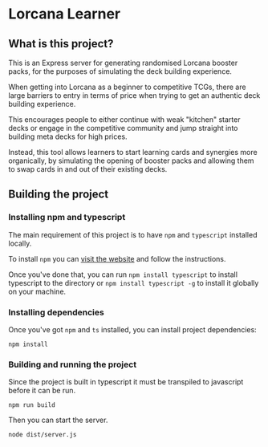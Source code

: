 # Lorcana Learner

## What is this project?

This is an Express server for generating randomised Lorcana booster packs, for the purposes of simulating the deck building experience.

When getting into Lorcana as a beginner to competitive TCGs, there are large barriers to entry in terms of price when trying to get an authentic deck building experience.

This encourages people to either continue with weak "kitchen" starter decks or engage in the competitive community and jump straight into building meta decks for high prices.

Instead, this tool allows learners to start learning cards and synergies more organically, by simulating the opening of booster packs and allowing them to swap cards in and out of their existing decks.

## Building the project

### Installing npm and typescript

The main requirement of this project is to have `npm` and `typescript` installed locally.

To install `npm` you can [visit the website](https://docs.npmjs.com/downloading-and-installing-node-js-and-npm) and follow the instructions.

Once you've done that, you can run `npm install typescript` to install typescript to the directory or `npm install typescript -g` to install it globally on your machine.

### Installing dependencies

Once you've got `npm` and `ts` installed, you can install project dependencies:

`npm install`

### Building and running the project

Since the project is built in typescript it must be transpiled to javascript before it can be run.

`npm run build`

Then you can start the server.

`node dist/server.js`